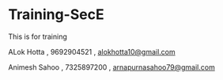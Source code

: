 # Training-SecE
This is for training

ALok Hotta , 9692904521 , alokhotta10@gmail.com

Animesh Sahoo , 7325897200 , arnapurnasahoo79@gmail.com
